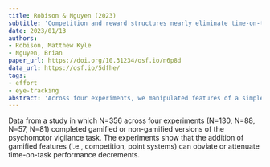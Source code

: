 ```yaml
---
title: Robison & Nguyen (2023)
subtitle: 'Competition and reward structures nearly eliminate time-on-task performance decrements: Implications for theories of vigilance and mental effort'
date: 2023/01/13
authors:
- Robison, Matthew Kyle
- Nguyen, Brian
paper_url: https://doi.org/10.31234/osf.io/n6p8d
data_url: https://osf.io/5dfhe/
tags:
- effort
- eye-tracking
abstract: 'Across four experiments, we manipulated features of a simple reaction time (RT) task to examine the effects of such features on vigilance. In Experiment 1, we created simple reaction time “game” that pitted participants against two computerized avatars. In one condition, participants were awarded points, while the other condition did not receive points. Performance in the two conditions did not differ, but both conditions showed faster RTs and shallower time-on-task performance decrements compared to a standard psychomotor vigilance task. In Experiment 2, we removed the competitive feature but retained the point system. In this case, participants without a point system showed a steeper performance decrement than those with a point system. Experiments 3 and 4 replicated these effects and corroborated their findings with pupillometry. Participants in both conditions of Experiment 3 (competitive task) and the points condition of Experiment 4 showed larger task-evoked pupillary responses than participants in the no-points condition of Experiment 4. These findings challenge the notion that time-on-task performance decrements are caused by resource depletion (Smit et al., 2004), and are better explained by motivational control (Hockey, 2011) or cost-benefit theories (Boksem & Tops, 2008; Kurzban et al., 2013) of mental effort and cognitive fatigue.'
---
```


Data from a study in which N=356 across four experiments (N=130, N=88, N=57, N=81) completed gamified or non-gamified versions of the psychomotor vigilance task. The experiments show that the addition of gamified features (i.e., competition, point systems) can obviate or attenuate time-on-task performance decrements.
